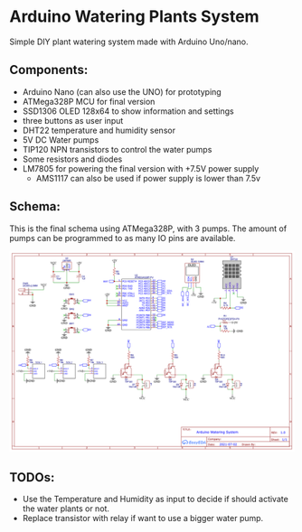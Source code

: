 # Arduino Watering Plants System

Simple DIY plant watering system made with Arduino Uno/nano. 


## Components:
  * Arduino Nano (can also use the UNO) for prototyping
  * ATMega328P MCU for final version
  * SSD1306 OLED 128x64 to show information and settings
  * three buttons as user input
  * DHT22 temperature and humidity sensor
  * 5V DC Water pumps
  * TIP120 NPN transistors to control the water pumps
  * Some resistors and diodes
  * LM7805 for powering the final version with +7.5V power supply
    * AMS1117 can also be used if power supply is lower than 7.5v

## Schema:

This is the final schema using ATMega328P, with 3 pumps. The amount of pumps can be programmed to as many IO pins are available.

![Schema](https://github.com/manoamaro/arduino-plant-watering/blob/master/schema.png)

## TODOs:
  * Use the Temperature and Humidity as input to decide if should activate the water plants or not.
  * Replace transistor with relay if want to use a bigger water pump.